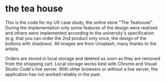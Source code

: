 # the tea house

This is the code for my UX case study, the online store "The Teahouse". During the implementation only some features of the design were realized and others were implemented according to the university's specification (e.g. that you can order the 2nd product only once, the design of the buttons with shadows). All images are from Unsplash, many thanks to the artists.

Orders are stored in local storage and deleted as soon as they are removed from the shopping cart. Local storage works best with Chrome and Visual Studio Code's live server. With other browsers or without a live server, the application has not worked reliably in the past.


